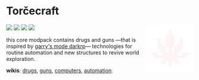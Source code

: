<h1 title="Comes from the Russian word 'торч' (torch), which means 'an addict'."> Torčecraft </h1> 

<img src="assets/logo.png" alt="Banner" align="right" width="128" height="128" />

<a href="//modrinth.com/modpack/mc.zba.su/versions"><img src="https://img.shields.io/badge/.mrpack-white?style=flat-square" /></a>
<a href="//fabulously-optimized.github.io/mrpack-to-zip/?project=kqFCikd7"><img src="https://img.shields.io/badge/.zip-white?style=flat-square" /></a>
<a href="//intradeus.github.io/http-protocol-redirector?r=modrinth://modpack/kqFCikd7"><img src="https://img.shields.io/modrinth/dt/kqFCikd7?logo=modrinth&logoColor=black&style=flat-square&label=open+in+modrinth&color=4493F8&labelColor=white" /></a>
<a href="//github.com/RichardLitt/standard-readme"><img src="https://img.shields.io/badge/readme%20style-standard-brightgreen.svg?style=flat-square&labelColor=white&color=4493F8" /></a>

this core modpack contains drugs and guns
—that is inspired by <a href="//github.com/FPtje/DarkRP">garry's mode darkrp</a>—
technologies for routine automation 
and new structures to revive world exploration.

<b>wikis</b>: 
<a href="//github.com/sollace/psychedelicraft/wiki">drugs</a>,
<a href="//imgur.com/a/all-crafting-recipes-june-30-2023-00MGzPK">guns</a>,
<a href="//tweaked.cc">computers</a>,
<a href="//modrinth.com/mod/create-fabric">automation</a>.

<!-- I hope it's obvious how to install it with mrpack or zip, which are linked in the badges -->
<!-- <h2> <a href="//support.modrinth.com/en/articles/8802250-modpacks-on-modrinth">Install</a> </h2> -->

